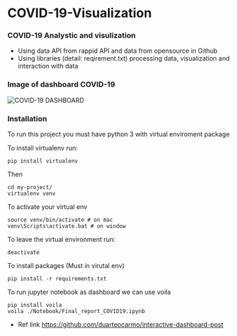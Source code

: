 # COVID-19-Visualization
### COVID-19 Analystic and visulization
* Using data API from rappid API and data from opensource in Github<br />
* Using libraries (detail: reqirement.txt) processing data, visualization and interaction with data<br />

### Image of dashboard COVID-19
![COVID-19 DASHBOARD](https://github.com/thoadao0301/COVID-19-Visualization/blob/main/Final_report_COVID19.png)


### Installation 

To run this project you must have python 3 with virtual enviroment package

To install virtualenv run:
```
pip install virtualenv
```

Then
```
cd my-project/
virtualenv venv
```

To activate your virtual env

```
source venv/bin/activate # on mac
venv\Scripts\activate.bat # on window
```

To leave the virtual environment run:
```
deactivate
```

To install packages (Must in virutal env)

```
pip install -r requirements.txt
```

To run jupyter notebook as dashboard we can use voila

```
pip install voila
voila ./Notebook/Final_report_COVID19.ipynb 
```


* Ref link https://github.com/duarteocarmo/interactive-dashboard-post